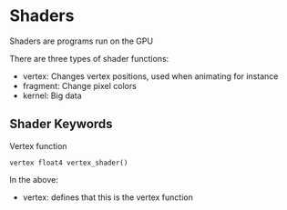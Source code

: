 # Shaders

Shaders are programs run on the GPU

There are three types of shader functions:

- vertex: Changes vertex positions, used when animating for instance
- fragment: Change pixel colors
- kernel: Big data

## Shader Keywords

Vertex function

`vertex float4 vertex_shader()`

In the above:

- vertex: defines that this is the vertex function
